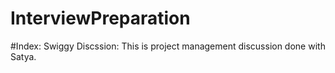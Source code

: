 # InterviewPreparation

#Index: 
Swiggy Discssion: This is project management discussion done with Satya. 